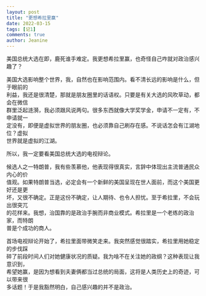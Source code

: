 ```yaml
---
layout: post
title: "更想希拉里赢"
date: 2022-03-15
tags: [记1]
comments: true
author: Jeanine 
---
```

美国总统大选在即，鹿死谁手难定。我更想希拉里赢，也奇怪自己咋就对政治感兴趣了？  

美国大选影响整个世界，我，自然也在影响范围内。看不清长远的影响是什么，但于眼前的  
利益，我还是很清楚，那就是朋友圈里的话语权。只要是有关大选的风吹草动，都会在微信  
群里泛起涟漪，我必须跟风说两句。很多东西就像大学奖学金，申请不一定有，不申请就一  
定没有，即便是虚拟世界的朋友圈，也必须靠自己刷存在感。不说话怎会有江湖地位？虚拟  
世界就是虚拟的江湖。  

所以，我一定要看美国总统大选的电视辩论。  

候选人之一特朗普，我有些羡慕他，他表现得很真实，言辞中体现出主流普通民众内心的价  
值观。如果特朗普当选，必定会有一个新鲜的美国呈现在世人面前，而这个美国更好还是更  
坏，又很不确定。正是这份不确定，让人期待、也令人担忧。至于希拉里，不会玩出很突兀  
的花样来。我想，治国靠的是政治手腕而非商业模式。希拉里是一个老练的政治家，而特朗  
普是个成功的商人。  

首场电视辩论开始了，希拉里面带微笑走来。我突然感觉很踏实，希拉里用她稳定的步伐踩  
碎了前段时间人们对她健康状况的质疑。我为啥不在关注她的政纲？这种表现让我意识到，  
希望她赢，是因为想看到夫妻俩都当过总统的局面，这将是人类历史上的奇迹，可以带来很  
多话题！于是我豁然明白，自己感兴趣的并不是政治。  
